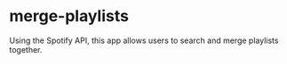 # merge-playlists
Using the Spotify API, this app allows users to search and merge playlists together. 
